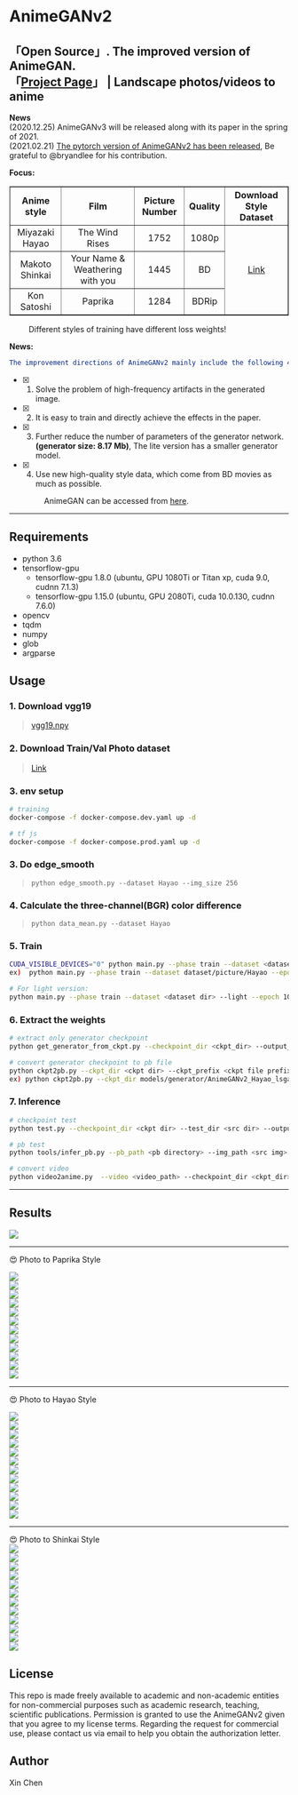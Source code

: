 # AnimeGANv2   

「Open Source」. The improved version of AnimeGAN.  
「[Project Page](https://tachibanayoshino.github.io/AnimeGANv2/)」 | Landscape photos/videos to anime  
-----  
**News**  
(2020.12.25)  AnimeGANv3 will be released along with its paper in the spring of 2021.  
(2021.02.21)  [The pytorch version of AnimeGANv2 has been released](https://github.com/bryandlee/animegan2-pytorch), Be grateful to @bryandlee for his contribution.  

**Focus:**  
<table border="1px ridge">
	<tr align="center">
	    <th>Anime style</th>
	    <th>Film</th>  
	    <th>Picture Number</th>  
      <th>Quality</th>
      <th>Download Style Dataset</th>
	</tr >
	<tr align="center">
      <td>Miyazaki Hayao</td>
      <td>The Wind Rises</td>
      <td>1752</td>
      <td>1080p</td>
	    <td rowspan="3"><a href="https://github.com/TachibanaYoshino/AnimeGANv2/releases/tag/1.0">Link</a></td>
	</tr>
	<tr align="center">
	    <td>Makoto Shinkai</td>  
	    <td>Your Name & Weathering with you</td>
      <td>1445</td>
      <td>BD</td>
	</tr>
	<tr align="center">
	    <td>Kon Satoshi</td>
	    <td>Paprika</td>
      <td>1284</td>
      <td>BDRip</td>
	</tr>
</table>  
  
  
  &ensp;&ensp;&ensp;&ensp;&ensp;Different styles of training have different loss weights!
  
**News:**    
```yaml
The improvement directions of AnimeGANv2 mainly include the following 4 points:  
```  
- [x] 1. Solve the problem of high-frequency artifacts in the generated image.  
- [x] 2. It is easy to train and directly achieve the effects in the paper.  
- [x] 3. Further reduce the number of parameters of the generator network. **(generator size: 8.17 Mb)**, The lite version has a smaller generator model.  
- [x] 4. Use new high-quality style data, which come from BD movies as much as possible.  
   
   &ensp;&ensp;&ensp;&ensp;&ensp;  AnimeGAN can be accessed from [here](https://github.com/TachibanaYoshino/AnimeGAN).  
___  

## Requirements  
- python 3.6  
- tensorflow-gpu 
   - tensorflow-gpu 1.8.0  (ubuntu, GPU 1080Ti or Titan xp, cuda 9.0, cudnn 7.1.3)  
   - tensorflow-gpu 1.15.0 (ubuntu, GPU 2080Ti, cuda 10.0.130, cudnn 7.6.0)  
- opencv  
- tqdm  
- numpy  
- glob  
- argparse  
  
## Usage  

### 1. Download vgg19    
  > [vgg19.npy](https://github.com/TachibanaYoshino/AnimeGAN/releases/tag/vgg16%2F19.npy)  

### 2. Download Train/Val Photo dataset  
  > [Link](https://github.com/TachibanaYoshino/AnimeGAN/releases/tag/dataset-1)  

### 3. env setup
```bash
# training
docker-compose -f docker-compose.dev.yaml up -d

# tf js
docker-compose -f docker-compose.prod.yaml up -d

```

### 3. Do edge_smooth  
  > `python edge_smooth.py --dataset Hayao --img_size 256`  
  
### 4. Calculate the three-channel(BGR) color difference  
  >  `python data_mean.py --dataset Hayao`  
  
### 5. Train  
```bash
CUDA_VISIBLE_DEVICES="0" python main.py --phase train --dataset <dataset dir> --epoch 101 --init_epoch 1
ex)  python main.py --phase train --dataset dataset/picture/Hayao --epoch 101 --init_epoch 1

# For light version:
python main.py --phase train --dataset <dataset dir> --light --epoch 101 --init_epoch 1
```

### 6. Extract the weights  
```bash
# extract only generator checkpoint
python get_generator_from_ckpt.py --checkpoint_dir <ckpt_dir> --output_dir <output_dir>

# convert generator checkpoint to pb file
python ckpt2pb.py --ckpt_dir <ckpt dir> --ckpt_prefix <ckpt file prefix> --output_dir <output_dir>
ex) python ckpt2pb.py --ckpt_dir models/generator/AnimeGANv2_Hayao_lsgan_300_300_1_2_10_1 --ckpt_prefix model-101.ckpt 

```

### 7. Inference      
```bash
# checkpoint test
python test.py --checkpoint_dir <ckpt dir> --test_dir <src dir> --output_dir <output dir>

# pb test
python tools/infer_pb.py --pb_path <pb directory> --img_path <src img> --out_path <out img>

# convert video
python video2anime.py  --video <video_path> --checkpoint_dir <ckpt_dir> --output_dir <output_dir>
```
    
____  
## Results  
![](https://github.com/TachibanaYoshino/AnimeGANv2/blob/master/AnimeGANv2.png)   
     
____ 
:heart_eyes:  Photo  to  Paprika  Style  
  
![](https://github.com/TachibanaYoshino/AnimeGANv2/blob/master/results/Paprika/concat/37.jpg)   
![](https://github.com/TachibanaYoshino/AnimeGANv2/blob/master/results/Paprika/concat/38.jpg)     
![](https://github.com/TachibanaYoshino/AnimeGANv2/blob/master/results/Paprika/concat/6.jpg)  
![](https://github.com/TachibanaYoshino/AnimeGANv2/blob/master/results/Paprika/concat/7.jpg)  
![](https://github.com/TachibanaYoshino/AnimeGANv2/blob/master/results/Paprika/concat/9.jpg)  
![](https://github.com/TachibanaYoshino/AnimeGANv2/blob/master/results/Paprika/concat/21.jpg)  
![](https://github.com/TachibanaYoshino/AnimeGANv2/blob/master/results/Paprika/concat/44.jpg)  
![](https://github.com/TachibanaYoshino/AnimeGANv2/blob/master/results/Paprika/concat/1.jpg)  
![](https://github.com/TachibanaYoshino/AnimeGANv2/blob/master/results/Paprika/concat/8.jpg)  
![](https://github.com/TachibanaYoshino/AnimeGANv2/blob/master/results/Paprika/concat/11.jpg)  
![](https://github.com/TachibanaYoshino/AnimeGANv2/blob/master/results/Paprika/concat/5.jpg)  
![](https://github.com/TachibanaYoshino/AnimeGANv2/blob/master/results/Paprika/concat/15.jpg)   
____  
:heart_eyes:  Photo  to  Hayao  Style   
  
![](https://github.com/TachibanaYoshino/AnimeGANv2/blob/master/results/Hayao/concat/AE86.jpg)   
![](https://github.com/TachibanaYoshino/AnimeGANv2/blob/master/results/Hayao/concat/10.jpg)     
![](https://github.com/TachibanaYoshino/AnimeGANv2/blob/master/results/Hayao/concat/15.jpg)  
![](https://github.com/TachibanaYoshino/AnimeGANv2/blob/master/results/Hayao/concat/35.jpg)  
![](https://github.com/TachibanaYoshino/AnimeGANv2/blob/master/results/Hayao/concat/39.jpg)  
![](https://github.com/TachibanaYoshino/AnimeGANv2/blob/master/results/Hayao/concat/42.jpg)  
![](https://github.com/TachibanaYoshino/AnimeGANv2/blob/master/results/Hayao/concat/44.jpg)  
![](https://github.com/TachibanaYoshino/AnimeGANv2/blob/master/results/Hayao/concat/41.jpg)  
![](https://github.com/TachibanaYoshino/AnimeGANv2/blob/master/results/Hayao/concat/32.jpg)  
![](https://github.com/TachibanaYoshino/AnimeGANv2/blob/master/results/Hayao/concat/11.jpg)  
![](https://github.com/TachibanaYoshino/AnimeGANv2/blob/master/results/Hayao/concat/34.jpg)   
![](https://github.com/TachibanaYoshino/AnimeGANv2/blob/master/results/Hayao/concat/18.jpg)    
____  
:heart_eyes:  Photo  to  Shinkai  Style   
![](https://github.com/TachibanaYoshino/AnimeGANv2/blob/master/results/Shinkai/concat/7.jpg)   
![](https://github.com/TachibanaYoshino/AnimeGANv2/blob/master/results/Shinkai/concat/9.jpg)     
![](https://github.com/TachibanaYoshino/AnimeGANv2/blob/master/results/Shinkai/concat/11.jpg)  
![](https://github.com/TachibanaYoshino/AnimeGANv2/blob/master/results/Shinkai/concat/15.jpg)  
![](https://github.com/TachibanaYoshino/AnimeGANv2/blob/master/results/Shinkai/concat/17.jpg)  
![](https://github.com/TachibanaYoshino/AnimeGANv2/blob/master/results/Shinkai/concat/22.jpg)  
![](https://github.com/TachibanaYoshino/AnimeGANv2/blob/master/results/Shinkai/concat/27.jpg)  
![](https://github.com/TachibanaYoshino/AnimeGANv2/blob/master/results/Shinkai/concat/33.jpg)  
![](https://github.com/TachibanaYoshino/AnimeGANv2/blob/master/results/Shinkai/concat/32.jpg)  
![](https://github.com/TachibanaYoshino/AnimeGANv2/blob/master/results/Shinkai/concat/21.jpg)  
![](https://github.com/TachibanaYoshino/AnimeGANv2/blob/master/results/Shinkai/concat/3.jpg)  
![](https://github.com/TachibanaYoshino/AnimeGANv2/blob/master/results/Shinkai/concat/26.jpg)  
  
## License  
This repo is made freely available to academic and non-academic entities for non-commercial purposes such as academic research, teaching, scientific publications. Permission is granted to use the AnimeGANv2 given that you agree to my license terms. Regarding the request for commercial use, please contact us via email to help you obtain the  authorization letter.  
## Author  
Xin Chen
